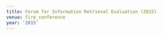 ```yaml
---
title: Forum for Information Retrieval Evaluation (2015)
venue: fire_conference
year: '2015'
---
```

